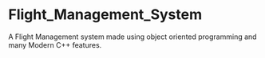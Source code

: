 # Flight_Management_System
A Flight Management system made using object oriented programming and many Modern C++ features.
